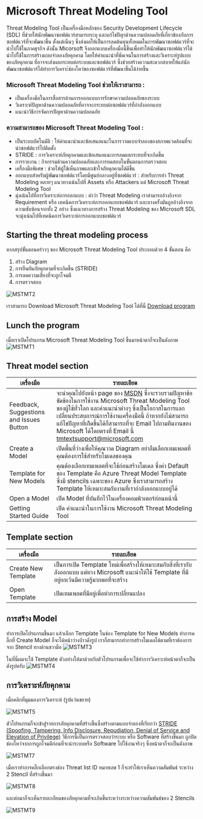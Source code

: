 # **Microsoft Threat Modeling Tool**
Threat Modeling Tool เป็นเครื่องมือหลักของ Security Development Lifecycle (SDL) ที่ช่วยให้นักพัฒนาซอฟต์แวร์สามารถระบุ และแก้ไขปัญาด้านความปลอดภัยที่เกี่ยวข้องกับการซอฟต์แวร์ที่จะพัฒนาขึ้น ตั้งแต่เนิ่นๆ ซึ่งส่งผลให้เป็นการลดต้นทุนทั้งหมดในการพัฒนาซอฟต์แวร์ที่จะนำไปใช้ในภาคธุรกิจ ดังนั้น Micorsoft จึงออกแบบเครื่องมือนี้ขึ้นเพื่อทำให้นักพัฒนาซอฟต์แวร์ได้นำไปใช้ในการสร้างแบบจำลองภัยคุกคาม โดยให้คำแนะนำที่ชัดเจนในการสร้างและวิเคราะห์รูปแบบของภัยคุกคาม ที่อาจจะส่งผลกระทบต่อระบบและซอฟต์แวร์ ซึ่งช่วยสร้างความสะดวกสบายให้แก่นักพัฒนาซอฟต์แวร์ได้ทำการวิเคราะ์ช่องโหว่ของซอฟต์แวร์ที่พัฒนาขึ้นได้ง่ายขึ้น
### **Microsoft Threat Modeling Tool ช่วยให้เราสามารถ :**
* เป็นเครื่องมือในการสื่อสารด้านการออกแบบการรักษาความปลอดภัยของระบบ
* วิเคราะห์ปัญหาด้านความปลอดภัยที่อาจจะกระทบต่อซอฟต์แวร์ที่กำลังออกแบบ
* แนะนำวิธีการจัดการปัญหาด้านความปลอดภัย
### **ความสามารถของ Microsoft Threat Modeling Tool :**
* เป็นระบบอัตโนมัติ : ให้คำแนะนำและข้อเสนอแนะในการวาดแบบจำลองของสภาพแวดล้อมที่จะนำซอฟต์แวร์ไปติดตั้ง
* STRIDE : การวิเคราะห์ภัยคุกคามและข้อเสนอแนะการลดผลกระทบที่จะเกิดขึ้น
* การรายงาน : กิจกรรมด้านความปลอดภัยและการทดสอบในขั้นตอนการตรวจสอบ
* เครื่องมือพิเศษ : ช่วยให้ผู้ใช้เห็นภาพและเข้าใจภัยคุกคามได้ดีขึ้น
* ออกแบบสำหรับผู้พัฒนาซอฟต์แวร์โดยมีศูนย์กลางอยู่ที่ซอฟต์แวร์ : สำหรับการทำ Threat Modeling หลายๆ แนวทางเน้นไปที่ Assets หรือ Attackers แต่ Microsoft Threat Modeling Tool 
* มุ่งเน้นไปที่การวิเคราะห์การออกแบบ : คำว่า Threat Modeling เราสามารถอ้างอิงจาก Requirement หรือ เทคนิคการวิเคราะห์การออกแบบซอฟต์แวร์ และบางครั้งมันถูกอ้างอิงจากความซับซ้อนจากทั้ง 2 อย่าง ซึ่งแนวทางการสร้าง Threat Modeling ของ Microsoft SDL จะมุ่งเน้นไปที่เทคนิคการวิเคราะห์การออกแบบซอฟต์แวร์ 
## **Starting the threat modeling process**
หากสรุปขั้นตอนคร่าวๆ ของ Microsoft Threat Modeling Tool ประกอบด้วย 4 ขั้นตอน คือ
1. สร้าง Diagram
2. การยืนยันภัยคุกคามที่จะเกิดขึ้น (STRIDE)
3. การลดความเสี่ยงที่จะถูกโจมตี
4. การตรวจสอบ

![MSTMT2](https://github.com/peegonggoy/peegonggoy.github.io/blob/main/ThreatModeling/Pic/MSTMT2.png?raw=true)

เราสามารถ Download Microsoft Threat Modeling Tool ได้ที่นี่ [Download program](https://aka.ms/threatmodelingtool) 

## **Lunch the program**
เมื่อเราเปิดโปรแกรม Microsoft Threat Modeling Tool ขึ้นมาหน้าตาก็จะเป็นดังภาพ
![MSTMT1](https://github.com/peegonggoy/peegonggoy.github.io/blob/main/ThreatModeling/Pic/MSTMT1.png?raw=true)

## **Threat model section**
|เครื่องมือ|รายละเอียด|
|------|-------|
|Feedback, Suggestions and Issues Button|จะนำคุณไปยังหน้า page ของ [MSDN](https://social.msdn.microsoft.com/Forums/en-US/home?forum=sdlprocess) ซึ่งจะรวบรวมปัญหาข้อขัดข้องในการใช้งาน Microsoft Threat Modeling Tool ของผู้ใช้ทั่วโลก และคำแนะนำต่างๆ ซึ่งเป็นโอกาสในการแลกเปลี่ยนประสบการณ์การใช้งานเครื่องมือนี้  ถ้าหากยังไม่สามารถแก้ไขปัญหาที่เกิิดขึ้นได้ก็สามารถที่จะ Email ไปถามทีมงานของ Microsoft ได้โดยตรงที่ Email นี้ tmtextsupport@microsoft.com|
|Create a Model|เปิดพื้นที่ว่างเพื่อให้คุณวาด Diagram อย่าลืมเลือกเทมเพลตที่คุณต้องการใช้สำหรับโมเดลของคุณ|
|Template for New Models|คุณต้องเลือกเทมเพลตที่จะใช้ก่อนสร้างโมเดล ซึ่งค่า Default ของ Template คือ Azure Threat Model Template ซึ่งมี stencils เฉพาะของ Azure ซึ่งเราสามารถสร้าง Template ให้เหมาะสมกับงานที่เรากำลังออกแบบอยู่ได้|
|Open a Model|เปิด Model ที่บันทึกไว้ในเครื่องคอมพิวเตอร์ก่อนหน้านี้|
|Getting Started Guide|เปิด คำแนะนำในการใช้งาน Microsoft Threat Modeling Tool|

## **Template section**
|เครื่องมือ|รายละเอียด|
|------|-------|
|Create New Template|เป็นการเปิด Template ใหม่เพื่อสร้างให้เหมาะสมกับสิ่งที่เรากับลังออกแบบ แต่ทาง Microsoft แนะนำให้ใช้ Template ที่มีอยู่ยกเว้นมีความรู้มากพอที่จะสร้าง|
|Open Template|เปิดเทมเพลตที่มีอยู่เพื่อทำการเปลี่ยนแปลง|

## **การสร้าง Model**
ทำการเปิดโปรแกรมขึ้นมา แล้วเลือก Template ในช่อง Template for New Models ทำการคลิ๊กที่ Create Model ก็จะได้หน้าว่างป่าวดังรูป เราก็สามารถทำการสร้างโมเดลได้ตามที่เราต้องการจาก Stencil ทางด้านขวามือ
![MSTMT3](https://github.com/peegonggoy/peegonggoy.github.io/blob/main/ThreatModeling/Pic/MSTMT3.png?raw=true)

ในที่นี่ผมจะใช้ Template ตัวอย่างให้มาด้วยกับตัวโปรแกรมเพื่อจะใช้ทำการวิเคราะห์หน้าตาก็จะเป็นดังรูปครับ
![MSTMT4](https://github.com/peegonggoy/peegonggoy.github.io/blob/main/ThreatModeling/Pic/MSTMT4.png?raw=true)
## **การวิเคราะห์ภัยคุกคาม**
เมื่อคลิกที่มุมมองการวิเคราะห์ (รูปแว่นขยาย)

![MSTMT5](https://github.com/peegonggoy/peegonggoy.github.io/blob/main/ThreatModeling/Pic/MSTMT5.png?raw=true)

ตัวโปรแกรมก็จะเข้าสู่รายการภัยคุกคามที่สร้างขึ้นซึ่งสร้างตามแบบจำลองที่เรียกว่า [STRIDE (Spoofing, Tampering, Info Disclosure, Repudiation, Denial of Service and Elevation of Privilege)](https://en.wikipedia.org/wiki/STRIDE_(security)) วิธีการนี้เป็นการตรวจสอบว่าระบบ หรือ Software ที่สร้างขึ้นมา ถูกปิดช่องโหว่จากการถูกโจมตีก่อนที่จะนำระบบหรือ Software ไปใช้งานจริงๆ ซึ่งหน้าตาก็จะเป็นดังภาพ

![MSTMT7](https://github.com/peegonggoy/peegonggoy.github.io/blob/main/ThreatModeling/Pic/MSTMT7.png?raw=true)

เมื่อเราทำการคลิ๊กเลือกตรงช่อง Threat list ID หมายเลข 1 ก็จะทำให้เราเห็นความสัมพันธ์ ระหว่าง 2 Stencil ที่สร้างขึ้นมา

![MSTMT8](https://github.com/peegonggoy/peegonggoy.github.io/blob/main/ThreatModeling/Pic/MSTMT8.png?raw=true)

และต่อมาก็จะเห็นรายละเอียดของภัยคุกคามที่จะเกิดขึ้นระหว่างระหว่างความสัมพันธ์ของ 2 Stencils 

![MSTMT9](https://github.com/peegonggoy/peegonggoy.github.io/blob/main/ThreatModeling/Pic/MSTMT9.png?raw=true)
